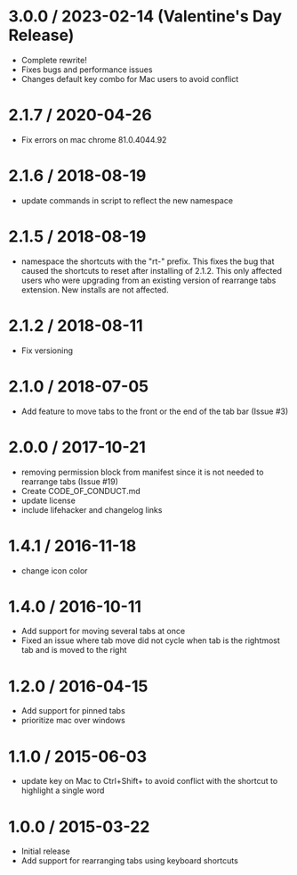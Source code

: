 
3.0.0 / 2023-02-14 (Valentine's Day Release)
==================

  * Complete rewrite!
  * Fixes bugs and performance issues
  * Changes default key combo for Mac users to avoid conflict

2.1.7 / 2020-04-26
==================

  * Fix errors on mac chrome 81.0.4044.92

2.1.6 / 2018-08-19
==================

  * update commands in script to reflect the new namespace

2.1.5 / 2018-08-19
==================

  * namespace the shortcuts with the "rt-" prefix. This fixes the bug that caused the shortcuts to reset after installing of 2.1.2. This only affected users who were upgrading from an existing version of rearrange tabs extension. New installs are not affected.

2.1.2 / 2018-08-11
==================

  * Fix versioning

2.1.0 / 2018-07-05
==================

  * Add feature to move tabs to the front or the end of the tab bar (Issue #3)

2.0.0 / 2017-10-21
==================

  * removing permission block from manifest since it is not needed to rearrange tabs (Issue #19)
  * Create CODE_OF_CONDUCT.md
  * update license
  * include lifehacker and changelog links

1.4.1 / 2016-11-18
==================

  * change icon color

1.4.0 / 2016-10-11
==================

  - Add support for moving several tabs at once
  - Fixed an issue where tab move did not cycle when tab is the rightmost tab and is moved to the right

1.2.0 / 2016-04-15
==================

  * Add support for pinned tabs
  * prioritize mac over windows

1.1.0 / 2015-06-03
==================

  * update key on Mac to Ctrl+Shift+<Arrow> to avoid conflict with the shortcut to highlight a single word

1.0.0 / 2015-03-22
==================

* Initial release
* Add support for rearranging tabs using keyboard shortcuts
